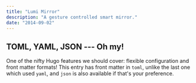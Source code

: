 ```yaml
---
title: "Lumi Mirror"
description: "A gesture controlled smart mirror."
date: "2014-09-02"
---
```


TOML, YAML, JSON --- Oh my!
-------------------------

One of the nifty Hugo features we should cover: flexible configuration and front matter formats! This entry has front
matter in `toml`, unlike the last one which used `yaml`, and `json` is also available if that's your preference.
